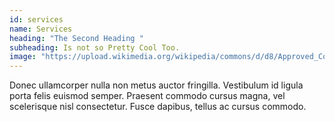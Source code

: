 ```yaml
---
id: services
name: Services
heading: "The Second Heading "
subheading: Is not so Pretty Cool Too.
image: "https://upload.wikimedia.org/wikipedia/commons/d/d8/Approved_Cool.png"
---
```


Donec ullamcorper nulla non metus auctor fringilla. Vestibulum id ligula porta felis euismod semper. Praesent commodo cursus magna, vel scelerisque nisl consectetur. Fusce dapibus, tellus ac cursus commodo.